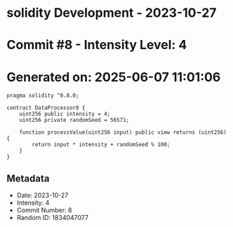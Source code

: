 ﻿# solidity Development - 2023-10-27
# Commit #8 - Intensity Level: 4
# Generated on: 2025-06-07 11:01:06
```solidity
pragma solidity ^0.8.0;

contract DataProcessor8 {
    uint256 public intensity = 4;
    uint256 private randomSeed = 56571;

    function processValue(uint256 input) public view returns (uint256) {
        return input * intensity + randomSeed % 100;
    }
}
```
## Metadata
- Date: 2023-10-27
- Intensity: 4
- Commit Number: 8
- Random ID: 1834047077
